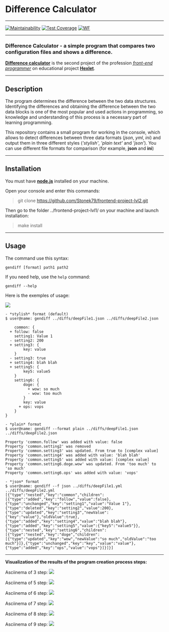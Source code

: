 # Difference Calculator

* * *

[![Maintainability](https://api.codeclimate.com/v1/badges/a99a88d28ad37a79dbf6/maintainability)](https://codeclimate.com/github/Stonek79/frontend-project-lvl2)
[![Test Coverage](https://api.codeclimate.com/v1/badges/a99a88d28ad37a79dbf6/test_coverage)](https://codeclimate.com/github/Stonek79/frontend-project-lvl2)
[![WF](https://github.com/Stonek79/frontend-project-lvl2/workflows/SecondWF/badge.svg)](https://github.com/Stonek79/frontend-project-lvl2/actions)

* * *

### **Difference Calculator** - a simple program that compares two configuration files and shows a difference.

[**Difference calculator**](https://ru.hexlet.io/professions/frontend/projects/46) is the second project of the profession [*front-end programmer*](https://ru.hexlet.io/professions/frontend) on educational project [**Hexlet**](https://ru.hexlet.io/).

* * * 

## Description

The program determines the difference between the two data structures.
Identifying the differences and obtaining the difference between the two data blocks is one of the most popular and used actions in programming, so knowledge and understanding of this process is a necessary part of learning programming.

This repository contains a small program for working in the console, which allows to detect differences between three data formats (*json*, *yml*, *ini*) and output them in three different styles (*'stylish'*, *'plain text'* and *'json'*).
You can use different file formats for comparison (for example, **json** and **ini**)

* * *

## Installation

You must have [**node.js**](https://nodejs.org/en/) installed on your machine.

Open your console and enter this commands:

> git clone https://github.com/Stonek79/frontend-project-lvl2.git

Then go to the folder ../frontend-project-lvl1/ on your machine and launch installation:
> make install 



* * *


## Usage

The command use this syntax:

    gendiff [format] path1 path2

If you need help, use the `help` command:

    gendiff --help
    
Here is the exemples of usage:

<a href="https://asciinema.org/a/DrkMNoBpDqT69M24ai3XmJzqA" target="_blank"><img src="https://asciinema.org/a/DrkMNoBpDqT69M24ai3XmJzqA.svg" /></a>
    
    - *stylish* format (default)
    $ user@name: gendiff ../diffs/deepFile1.json ../diffs/deepFile2.json
    
        common: {
      + follow: false
        setting1: Value 1
      - setting2: 200
      + setting3: {
            key: value
        }
      - setting3: true
      + setting4: blah blah
      + setting5: {
            key5: value5
        }
        setting6: {
            doge: {
              + wow: so much
              - wow: too much
            }
            key: value
          + ops: vops
        }
    }
    
    - *plain* format
    $ user@name: gendiff --format plain ../diffs/deepFile1.json ../diffs/deepFile2.json
    
    Property 'common.follow' was added with value: false
    Property 'common.setting2' was removed
    Property 'common.setting3' was updated. From true to [complex value]
    Property 'common.setting4' was added with value: 'blah blah'
    Property 'common.setting5' was added with value: [complex value]
    Property 'common.setting6.doge.wow' was updated. From 'too much' to 'so much'
    Property 'common.setting6.ops' was added with value: 'vops'
    
    - *json* format
    $ user@name: gendiff --f json ../diffs/deepFile1.yml ../diffs/deepFile2.yml
    [{"type":"nested","key":"common","children":[{"type":"added","key":"follow","value":false},{"type":"unchanged","key":"setting1","value":"Value 1"},{"type":"deleted","key":"setting2","value":200},{"type":"updated","key":"setting3","newValue":{"key":"value"},"oldValue":true},{"type":"added","key":"setting4","value":"blah blah"},{"type":"added","key":"setting5","value":{"key5":"value5"}},{"type":"nested","key":"setting6","children":[{"type":"nested","key":"doge","children":[{"type":"updated","key":"wow","newValue":"so much","oldValue":"too much"}]},{"type":"unchanged","key":"key","value":"value"},{"type":"added","key":"ops","value":"vops"}]}]}]

    
    
 * * *

**Visualization of the results of the program creation process steps:**

Asciinema of 3 step:
<a href="https://asciinema.org/a/SeX0WGoLYBgeEhNqfcrIgLGX2" target="_blank"><img src="https://asciinema.org/a/SeX0WGoLYBgeEhNqfcrIgLGX2.svg" /></a>

Asciinema of 5 step:
<a href="https://asciinema.org/a/mj1NTqkGRHf9K88iJDre1efbC" target="_blank"><img src="https://asciinema.org/a/mj1NTqkGRHf9K88iJDre1efbC.svg" /></a>

Asciinema of 6 step:
<a href="https://asciinema.org/a/uptUOUAWgb6xaS5T1SEE2VkHl" target="_blank"><img src="https://asciinema.org/a/uptUOUAWgb6xaS5T1SEE2VkHl.svg" /></a>

Asciinema of 7 step:
<a href="https://asciinema.org/a/DWkXqSJyIZjP7Erhvrx4RWm0b" target="_blank"><img src="https://asciinema.org/a/DWkXqSJyIZjP7Erhvrx4RWm0b.svg" /></a>

Asciinema of 8 step:
<a href="https://asciinema.org/a/tOui9ncIIejpOywCOoY40jQob" target="_blank"><img src="https://asciinema.org/a/tOui9ncIIejpOywCOoY40jQob.svg" /></a>

Asciinema of 9 step:
<a href="https://asciinema.org/a/DrkMNoBpDqT69M24ai3XmJzqA" target="_blank"><img src="https://asciinema.org/a/DrkMNoBpDqT69M24ai3XmJzqA.svg" /></a>
